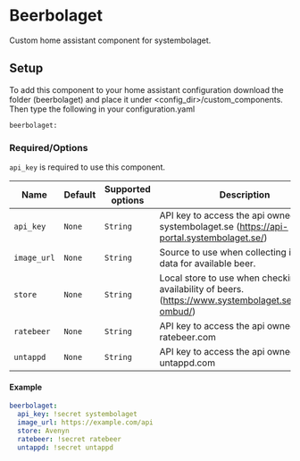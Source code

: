 # Beerbolaget
Custom home assistant component for systembolaget.

## Setup
To add this component to your home assistant configuration download the folder (beerbolaget) and place it under <config_dir>/custom_components. Then type the following in your configuration.yaml

`beerbolaget:`

### Required/Options
`api_key` is required to use this component.

|Name            |Default       |Supported options                                 |Description                                                                                                                                                                                                                                                                                                                                    |
| -------------- | ------------ | ------------------------------------------------ | --------------------------------------------------------------------------------------------------------------------------------------------------------------------------------------------------------------------------------------------------------------------------------------------------------------------------------------------- |
|`api_key`       |`None`        |`String`                                          |API key to access the api owned by systembolaget.se (https://api-portal.systembolaget.se/)
|`image_url`     |`None`        |`String`                                          |Source to use when collecting image data for available beer.
|`store`         |`None`        |`String`                                          |Local store to use when checking availability of beers. (https://www.systembolaget.se/butiker-ombud/)
|`ratebeer`      |`None`        |`String`                                          |API key to access the api owned by ratebeer.com
|`untappd`       |`None`        |`String`                                          |API key to access the api owned by untappd.com
#### Example
  ```yaml
  beerbolaget:
    api_key: !secret systembolaget
    image_url: https://example.com/api
    store: Avenyn
    ratebeer: !secret ratebeer
    untappd: !secret untappd
  ```
